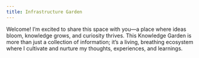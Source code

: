 ```yaml
---
title: Infrastructure Garden
---
```


Welcome! I’m excited to share this space with you—a place where ideas bloom, knowledge grows, and curiosity thrives. This Knowledge Garden is more than just a collection of information; it’s a living, breathing ecosystem where I cultivate and nurture my thoughts, experiences, and learnings.

